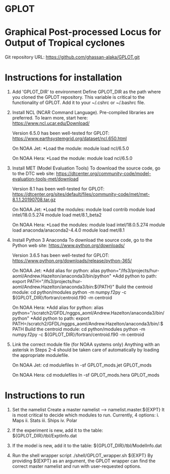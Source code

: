 # GPLOT
# Graphical Post-processed Locus for Output of Tropical cyclones

Git repository URL:  https://github.com/ghassan-alaka/GPLOT.git


# Instructions for installation

1. Add 'GPLOT_DIR' to environment
        Define GPLOT_DIR as the path where you cloned the GPLOT repository.
        This variable is critical to the functionality of GPLOT.
        Add it to your ~/.cshrc or ~/.bashrc file.


2. Install NCL (NCAR Command Language).
	Pre-compiled libraries are preferred. To learn more, start here:
		https://www.ncl.ucar.edu/Download/

	Version 6.5.0 has been well-tested for GPLOT:
		https://www.earthsystemgrid.org/dataset/ncl.650.html

	On NOAA Jet:
		*Load the module:	module load ncl/6.5.0

	On NOAA Hera:
		*Load the module:	module load ncl/6.5.0


3. Install MET (Model Evaluation Tools)
	To download the source code, go to the DTC web site:
		https://dtcenter.org/community-code/model-evaluation-tools-met/download

	Version 8.1 has been well-tested for GPLOT:
		https://dtcenter.org/sites/default/files/community-code/met/met-8.1.1.20190708.tar.gz

	On NOAA Jet:
		*Load the modules:	module load contrib
					module load intel/18.0.5.274
					module load met/8.1_beta2

	On NOAA Hera:
		*Load the modules:	module load intel/18.0.5.274
					module load anaconda/anaconda2-4.4.0
					module load met/8.1

4. Install Python 3 Anaconda
	To download the source code, go to the Python web site:
		https://www.python.org/downloads/

	Version 3.6.5 has been well-tested for GPLOT:
		https://www.python.org/downloads/release/python-365/

	On NOAA Jet:
		*Add alias for python:	alias python="/lfs3/projects/hur-aoml/Andrew.Hazelton/anaconda3/bin/python"
		*Add python to path:	export PATH="/lfs3/projects/hur-aoml/Andrew.Hazelton/anaconda3/bin:${PATH}"
		Build the centroid module:
					cd python/modules
					python -m numpy.f2py -c ${GPLOT_DIR}/fortran/centroid.f90 -m centroid

	On NOAA Hera:
		*Add alias for python:	alias python="/scratch2/GFDL/nggps_aoml/Andrew.Hazelton/anaconda3/bin/python"
		*Add python to path:	export PATH=/scratch2/GFDL/nggps_aoml/Andrew.Hazelton/anaconda3/bin/:$PATH
		Build the centroid module:
					cd python/modules
					python -m numpy.f2py -c ${GPLOT_DIR}/fortran/centroid.f90 -m centroid


5. Link the correct module file (for NOAA systems only)
	Anything with an asterisk in Steps 2-4 should be taken care of automatically by loading
	the appropriate modulefile.

	On NOAA Jet:	cd modulefiles
			ln -sf GPLOT_mods.jet GPLOT_mods

	On NOAA Hera:	cd modulefiles
			ln -sf GPLOT_mods.hera GPLOT_mods
	



# Instructions to run

1. Set the namelist
	Create a master namelist --> namelist.master.${EXPT}
	It is most critical to decide which modules to run. Currently, 4 options:
		i.   Maps
		ii.  Stats
		iii. Ships
		iv.  Polar

2. If the experiment is new, add it to the table:
	${GPLOT_DIR}/tbl/ExptInfo.dat

3. If the model is new, add it to the table:
	${GPLOT_DIR}/tbl/ModelInfo.dat

4. Run the shell wrapper script
	./shell/GPLOT_wrapper.sh ${EXPT}
	By providing ${EXPT} as an argument, the GPLOT wrapper can find the correct master namelist
	and run with user-requested options.

